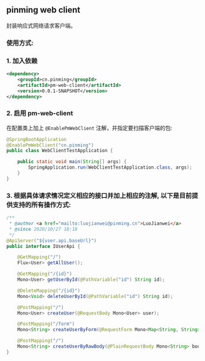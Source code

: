 ## pinming web client

封装响应式网络请求客户端。

### 使用方式:

### 1. 加入依赖

```xml
<dependency>
    <groupId>cn.pinming</groupId>
    <artifactId>pm-web-client</artifactId>
    <version>0.0.1-SNAPSHOT</version>
</dependency>
```

### 2. 启用 pm-web-client
在配置类上加上 `@EnablePmWebClient` 注解，并指定要扫描客户端的包:
```java
@SpringBootApplication
@EnablePmWebClient("cn.pinming")
public class WebClientTestApplication {

    public static void main(String[] args) {
        SpringApplication.run(WebClientTestApplication.class, args);
    }
}
```

### 3. 根据具体请求情况定义相应的接口并加上相应的注解, 以下是目前提供支持的所有操作方式:
```java
/**
 * @author <a href="mailto:luojianwei@pinming.cn">LuoJianwei</a>
 * @since 2020/10/27 18:18
 */
@ApiServer("${user.api.baseUrl}")
public interface IUserApi {

	@GetMapping("/")
	Flux<User> getAllUser();

	@GetMapping("/{id}")
	Mono<User> getUserById(@PathVariable("id") String id);

	@DeleteMapping("/{id}")
	Mono<Void> deleteUserById(@PathVariable("id") String id);

	@PostMapping("/")
	Mono<User> createUser(@RequestBody Mono<User> user);

	@PostMapping("/form")
	Mono<String> createUserByForm(@RequestForm Mono<Map<String, String>> param, @RequestHeader("accessToken") String token, @RequestHeader Map<String,String> headers);

	@PostMapping("/")
	Mono<String> createUserByRawBody(@PlainRequestBody Mono<String> body);
}
```


